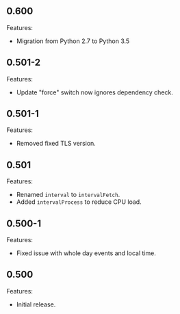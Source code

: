 ## 0.600

Features:

* Migration from Python 2.7 to Python 3.5


## 0.501-2

Features:

* Update "force" switch now ignores dependency check.


## 0.501-1

Features:

* Removed fixed TLS version.


## 0.501

Features:

* Renamed `interval` to `intervalFetch`.
* Added `intervalProcess` to reduce CPU load.

## 0.500-1

Features:

* Fixed issue with whole day events and local time.

## 0.500

Features:

* Initial release.